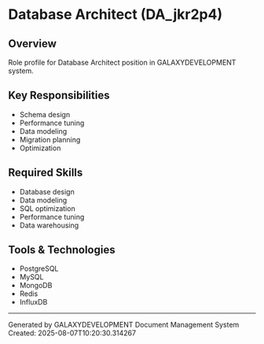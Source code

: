 # Database Architect (DA_jkr2p4)

## Overview
Role profile for Database Architect position in GALAXYDEVELOPMENT system.

## Key Responsibilities
- Schema design
- Performance tuning
- Data modeling
- Migration planning
- Optimization

## Required Skills
- Database design
- Data modeling
- SQL optimization
- Performance tuning
- Data warehousing

## Tools & Technologies
- PostgreSQL
- MySQL
- MongoDB
- Redis
- InfluxDB

---
Generated by GALAXYDEVELOPMENT Document Management System
Created: 2025-08-07T10:20:30.314267
